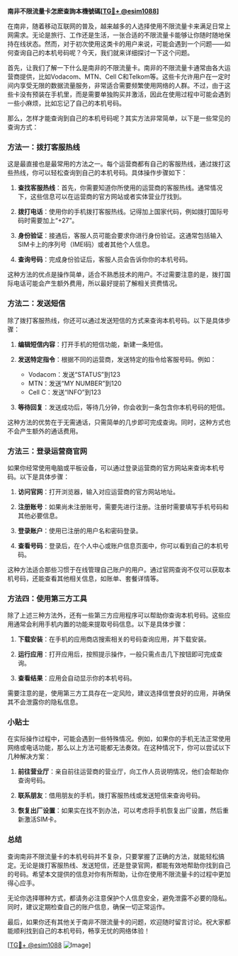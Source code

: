 **南非不限流量卡怎麽查詢本機號碼[[TG💪+ @esim1088](https://t.me/s/esim1088)]**

在南非，随着移动互联网的普及，越来越多的人选择使用不限流量卡来满足日常上网需求。无论是旅行、工作还是生活，一张合适的不限流量卡能够让你随时随地保持在线状态。然而，对于初次使用这类卡的用户来说，可能会遇到一个问题——如何查询自己的本机号码呢？今天，我们就来详细探讨一下这个问题。

首先，让我们了解一下什么是南非的不限流量卡。南非的不限流量卡通常由各大运营商提供，比如Vodacom、MTN、Cell C和Telkom等。这些卡允许用户在一定时间内享受无限的数据流量服务，非常适合需要频繁使用网络的人群。不过，由于这些卡没有预装在手机里，而是需要单独购买并激活，因此在使用过程中可能会遇到一些小麻烦，比如忘记了自己的本机号码。

那么，怎样才能查询到自己的本机号码呢？其实方法非常简单，以下是一些常见的查询方式：

### 方法一：拨打客服热线

这是最直接也是最常用的方法之一。每个运营商都有自己的客服热线，通过拨打这些热线，你可以轻松查询到自己的本机号码。具体操作步骤如下：

1. **查找客服热线**：首先，你需要知道你所使用的运营商的客服热线。通常情况下，这些信息可以在运营商的官方网站或者实体营业厅找到。
   
2. **拨打电话**：使用你的手机拨打客服热线。记得加上国家代码，例如拨打国际号码时需要加上“+27”。

3. **身份验证**：接通后，客服人员可能会要求你进行身份验证。这通常包括输入SIM卡上的序列号（IMEI码）或者其他个人信息。

4. **查询号码**：完成身份验证后，客服人员会告诉你你的本机号码。

这种方法的优点是操作简单，适合不熟悉技术的用户。不过需要注意的是，拨打国际电话可能会产生额外费用，所以最好提前了解相关资费情况。

### 方法二：发送短信

除了拨打客服热线，你还可以通过发送短信的方式来查询本机号码。以下是具体步骤：

1. **编辑短信内容**：打开手机的短信功能，新建一条短信。

2. **发送特定指令**：根据不同的运营商，发送特定的指令给客服号码。例如：
   - Vodacom：发送“STATUS”到123
   - MTN：发送“MY NUMBER”到120
   - Cell C：发送“INFO”到123

3. **等待回复**：发送成功后，等待几分钟，你会收到一条包含你本机号码的短信。

这种方法的优势在于无需通话，只需简单的几步即可完成查询。同时，这种方式也不会产生额外的通话费用。

### 方法三：登录运营商官网

如果你经常使用电脑或平板设备，可以通过登录运营商的官方网站来查询本机号码。以下是具体步骤：

1. **访问官网**：打开浏览器，输入对应运营商的官方网站地址。

2. **注册账号**：如果尚未注册账号，需要先进行注册。注册时需要填写手机号码和其他必要信息。

3. **登录账户**：使用已注册的用户名和密码登录。

4. **查看号码**：登录后，在个人中心或账户信息页面中，你可以看到自己的本机号码。

这种方法适合那些习惯于在线管理自己账户的用户。通过官网查询不仅可以获取本机号码，还能查看其他相关信息，如账单、套餐详情等。

### 方法四：使用第三方工具

除了上述三种方法外，还有一些第三方应用程序可以帮助你查询本机号码。这些应用通常会利用手机内置的功能来提取号码信息。以下是具体步骤：

1. **下载安装**：在手机的应用商店搜索相关的号码查询应用，并下载安装。

2. **运行应用**：打开应用后，按照提示操作，一般只需点击几下按钮即可完成查询。

3. **查看结果**：应用会自动显示你的本机号码。

需要注意的是，使用第三方工具存在一定风险，建议选择信誉良好的应用，并确保其不会泄露你的隐私信息。

### 小贴士

在实际操作过程中，可能会遇到一些特殊情况。例如，如果你的手机无法正常使用网络或电话功能，那么以上方法可能都无法奏效。在这种情况下，你可以尝试以下几种解决方案：

1. **前往营业厅**：亲自前往运营商的营业厅，向工作人员说明情况，他们会帮助你查询号码。

2. **联系朋友**：借用朋友的手机，拨打客服热线或发送短信来查询号码。

3. **恢复出厂设置**：如果实在找不到办法，可以考虑将手机恢复出厂设置，然后重新激活SIM卡。

### 总结

查询南非不限流量卡的本机号码并不复杂，只要掌握了正确的方法，就能轻松搞定。无论是拨打客服热线、发送短信，还是登录官网，都能有效地帮助你找到自己的号码。希望本文提供的信息对你有所帮助，让你在使用不限流量卡的过程中更加得心应手。

无论你选择哪种方式，都请务必注意保护个人信息安全，避免泄露不必要的隐私。同时，建议定期检查自己的账户信息，确保一切正常运作。

最后，如果你还有其他关于南非不限流量卡的问题，欢迎随时留言讨论。祝大家都能顺利找到自己的本机号码，畅享无忧的网络体验！

[[TG💪+ @esim1088](https://t.me/s/esim1088) ![Image](https://i.postimg.cc/4NQfJmqS/Snipaste-2025-05-13-00-14-12.png)]